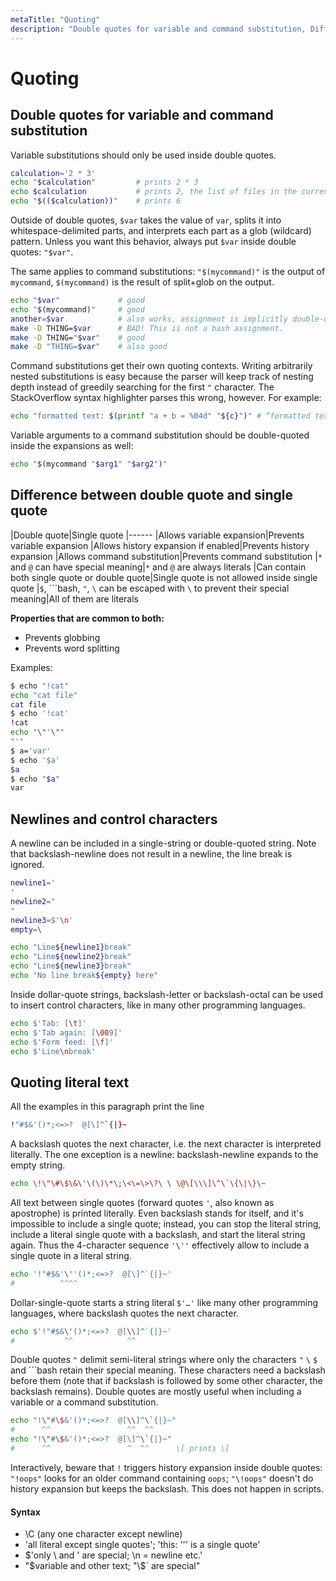```yaml
---
metaTitle: "Quoting"
description: "Double quotes for variable and command substitution, Difference between double quote and single quote, Newlines and control characters, Quoting literal text"
---
```


# Quoting



## Double quotes for variable and command substitution


Variable substitutions should only be used inside double quotes.

```bash
calculation='2 * 3'
echo "$calculation"         # prints 2 * 3
echo $calculation           # prints 2, the list of files in the current directory, and 3
echo "$(($calculation))"    # prints 6

```

Outside of double quotes, `$var` takes the value of `var`, splits it into whitespace-delimited parts, and interprets each part as a glob (wildcard) pattern. Unless you want this behavior, always put `$var` inside double quotes: `"$var"`.

The same applies to command substitutions: `"$(mycommand)"` is the output of `mycommand`, `$(mycommand)` is the result of split+glob on the output.

```bash
echo "$var"             # good
echo "$(mycommand)"     # good 
another=$var            # also works, assignment is implicitly double-quoted
make -D THING=$var      # BAD! This is not a bash assignment.
make -D THING="$var"    # good
make -D "THING=$var"    # also good

```

Command substitutions get their own quoting contexts. Writing arbitrarily nested substitutions is easy because the parser will keep track of nesting depth instead of greedily searching for the first `"` character. The StackOverflow syntax highlighter parses this wrong, however. For example:

```bash
echo "formatted text: $(printf "a + b = %04d" "${c}")" # “formatted text: a + b = 0000”

```

Variable arguments to a command substitution should be double-quoted inside the expansions as well:

```bash
echo "$(mycommand "$arg1" "$arg2")"

```



## Difference between double quote and single quote


|Double quote|Single quote
|------
|Allows variable expansion|Prevents variable expansion
|Allows history expansion if enabled|Prevents history expansion
|Allows command substitution|Prevents command substitution
|`*` and `@` can have special meaning|`*` and `@` are always literals
|Can contain both single quote or double quote|Single quote is not allowed inside single quote
|`$`, ```bash, `"`, `\` can be escaped with `\` to prevent their special meaning|All of them are literals

**Properties that are common to both:**

- Prevents globbing
- Prevents word splitting

Examples:

```bash
$ echo "!cat"
echo "cat file"
cat file
$ echo '!cat'
!cat
echo "\"'\""
"'"
$ a='var'
$ echo '$a'
$a
$ echo "$a"
var

```



## Newlines and control characters


A newline can be included in a single-string or double-quoted string. Note that backslash-newline does not result in a newline, the line break is ignored.

```bash
newline1='
'
newline2="
"
newline3=$'\n'
empty=\

echo "Line${newline1}break"
echo "Line${newline2}break"
echo "Line${newline3}break"
echo "No line break${empty} here"

```

Inside dollar-quote strings, backslash-letter or backslash-octal can be used to insert control characters, like in many other programming languages.

```bash
echo $'Tab: [\t]'
echo $'Tab again: [\009]'
echo $'Form feed: [\f]'
echo $'Line\nbreak'

```



## Quoting literal text


All the examples in this paragraph print the line

```bash
!"#$&'()*;<=>?  @[\]^`{|}~

```

A backslash quotes the next character, i.e. the next character is interpreted literally. The one exception is a newline: backslash-newline expands to the empty string.

```bash
echo \!\"\#\$\&\'\(\)\*\;\<\=\>\?\ \ \@\[\\\]\^\`\{\|\}\~

```

All text between single quotes (forward quotes `'`, also known as apostrophe) is printed literally. Even backslash stands for itself, and it's impossible to include a single quote; instead, you can stop the literal string, include a literal single quote with a backslash, and start the literal string again. Thus the 4-character sequence `'\''` effectively allow to include a single quote in a literal string.

```bash
echo '!"#$&'\''()*;<=>?  @[\]^`{|}~'
#          ^^^^

```

Dollar-single-quote starts a string literal `$'…'` like many other programming languages, where backslash quotes the next character.

```bash
echo $'!"#$&\'()*;<=>?  @[\\]^`{|}~'
#           ^^            ^^

```

Double quotes `"` delimit semi-literal strings where only the characters `"` `\` `$` and ```bash retain their special meaning. These characters need a backslash before them (note that if backslash is followed by some other character, the backslash remains). Double quotes are mostly useful when including a variable or a command substitution.

```bash
echo "!\"#\$&'()*;<=>?  @[\\]^\`{|}~"
#      ^^                 ^^  ^^
echo "!\"#\$&'()*;<=>?  @[\]^\`{|}~"
#      ^^                 ^  ^^      \[ prints \[

```

Interactively, beware that `!` triggers history expansion inside double quotes: `"!oops"` looks for an older command containing `oops`; `"\!oops"` doesn't do history expansion but keeps the backslash. This does not happen in scripts.



#### Syntax


- \C (any one character except newline)
- 'all literal except single quotes'; 'this: '\'' is a single quote'
- $'only \\ and \' are special; \n = newline etc.'
- "$variable and other text; \"\\\$\` are special"

